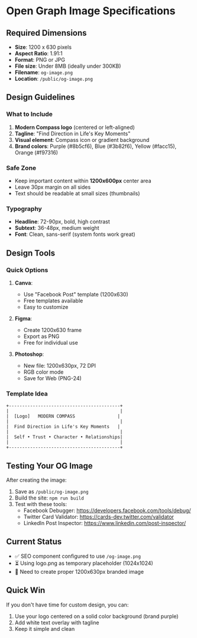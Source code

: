 # Open Graph Image Specifications

## Required Dimensions
- **Size**: 1200 x 630 pixels
- **Aspect Ratio**: 1.91:1
- **Format**: PNG or JPG
- **File size**: Under 8MB (ideally under 300KB)
- **Filename**: `og-image.png`
- **Location**: `/public/og-image.png`

## Design Guidelines

### What to Include
1. **Modern Compass logo** (centered or left-aligned)
2. **Tagline**: "Find Direction in Life's Key Moments"
3. **Visual element**: Compass icon or gradient background
4. **Brand colors**: Purple (#8b5cf6), Blue (#3b82f6), Yellow (#facc15), Orange (#f97316)

### Safe Zone
- Keep important content within **1200x600px** center area
- Leave 30px margin on all sides
- Text should be readable at small sizes (thumbnails)

### Typography
- **Headline**: 72-90px, bold, high contrast
- **Subtext**: 36-48px, medium weight
- **Font**: Clean, sans-serif (system fonts work great)

## Design Tools

### Quick Options
1. **Canva**:
   - Use "Facebook Post" template (1200x630)
   - Free templates available
   - Easy to customize

2. **Figma**:
   - Create 1200x630 frame
   - Export as PNG
   - Free for individual use

3. **Photoshop**:
   - New file: 1200x630px, 72 DPI
   - RGB color mode
   - Save for Web (PNG-24)

### Template Idea
```
+------------------------------------------+
|                                          |
|  [Logo]   MODERN COMPASS                |
|                                          |
|  Find Direction in Life's Key Moments   |
|                                          |
|  Self • Trust • Character • Relationships|
|                                          |
+------------------------------------------+
```

## Testing Your OG Image

After creating the image:

1. Save as `/public/og-image.png`
2. Build the site: `npm run build`
3. Test with these tools:
   - Facebook Debugger: https://developers.facebook.com/tools/debug/
   - Twitter Card Validator: https://cards-dev.twitter.com/validator
   - LinkedIn Post Inspector: https://www.linkedin.com/post-inspector/

## Current Status
- ✅ SEO component configured to use `/og-image.png`
- ⏳ Using logo.png as temporary placeholder (1024x1024)
- 🎯 Need to create proper 1200x630px branded image

## Quick Win
If you don't have time for custom design, you can:
1. Use your logo centered on a solid color background (brand purple)
2. Add white text overlay with tagline
3. Keep it simple and clean
